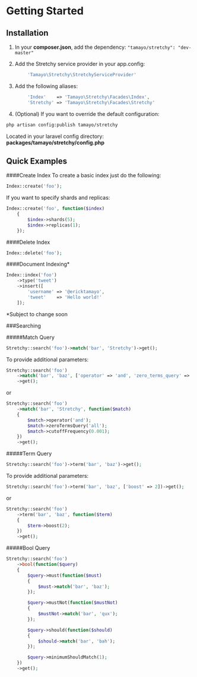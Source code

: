 Getting Started
=========

Installation
----

1. In your **composer.json**, add the dependency: `"tamayo/stretchy": "dev-master"`

2. Add the Stretchy service provider in your app.config:
```php
        'Tamayo\Stretchy\StretchyServiceProvider'
```

3. Add the following aliases:
```php
		'Index'    => 'Tamayo\Stretchy\Facades\Index',
		'Stretchy' => 'Tamayo\Stretchy\Facades\Stretchy'
```

4. (Optional) If you want to override the default configuration:
```sh
php artisan config:publish tamayo/stretchy
```
Located in your laravel config directory: **packages/tamayo/stretchy/config.php**

Quick Examples
----

####Create Index
To create a basic index just do the following:
```php
Index::create('foo');
```
If you want to specify shards and replicas:
```php
Index::create('foo', function($index)
	{
		$index->shards(5);
		$index->replicas(1);
	});
```
####Delete Index
```php
Index::delete('foo');
```
####Document Indexing*
```php
Index::index('foo')
    ->type('tweet')
    ->insert([
        'username' => '@ericktamayo',
        'tweet'    => 'Hello world!'
    ]);
```
*Subject to change soon

###Searching

#####Match Query
```php
Stretchy::search('foo')->match('bar', 'Stretchy')->get();
```
To provide additional parameters:
```php
Stretchy::search('foo')
	->match('bar', 'baz', ['operator' => 'and', 'zero_terms_query' => 'all'])
	->get();
```
or
```php
Stretchy::search('foo')
	->match('bar', 'Stretchy', function($match)
	{
		$match->operator('and');
		$match->zeroTermsQuery('all');
		$match->cutoffFrequency(0.001);
	})
	->get();
```

#####Term Query
```php
Stretchy::search('foo')->term('bar', 'baz')->get();
```

To provide additional parameters:
```php
Stretchy::search('foo')->term('bar', 'baz', ['boost' => 2])->get();
```
or
```php
Stretchy::search('foo')
	->term('bar', 'baz', function($term)
	{
		$term->boost(2);
	})
	->get();
```

#####Bool Query
```php
Stretchy::search('foo')
	->bool(function($query)
	{
		$query->must(function($must)
		{
			$must->match('bar', 'baz');
		});

		$query->mustNot(function($mustNot)
		{
			$mustNot->match('bar', 'qux');
		});

		$query->should(function($should)
		{
			$should->match('bar', 'bah');
		});

		$query->minimumShouldMatch(1);
	})
	->get();
```
